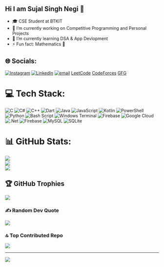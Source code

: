 ## Hi I am Sujal Singh Negi 👋
- 🎓 CSE Student at BTKIT
- 🔭 I’m currently working on Competitive Programming and Personal Projects
- 🌱 I’m currently learning DSA & App Devlopment 
- ⚡ Fun fact: Mathematics 💙

  
## 🌐 Socials:
[![Instagram](https://img.shields.io/badge/Instagram-%23E4405F.svg?logo=Instagram&logoColor=white)](https://instagram.com/sujal_suzy) [![LinkedIn](https://img.shields.io/badge/LinkedIn-%230077B5.svg?logo=linkedin&logoColor=white)](https://linkedin.com/in/sujal-singh-negi-b0321819b) [![email](https://img.shields.io/badge/Email-D14836?logo=gmail&logoColor=white)](mailto:negisujal2007@gmail.com) [LeetCode](https://leetcode.com/u/Sujalsinghnegi1/) [CodeForces](https://codeforces.com/profile/sujal100/) [GFG](https://www.geeksforgeeks.org/user/sujal_suzy/)  

# 💻 Tech Stack:
![C](https://img.shields.io/badge/c-%2300599C.svg?style=for-the-badge&logo=c&logoColor=white) ![C#](https://img.shields.io/badge/c%23-%23239120.svg?style=for-the-badge&logo=csharp&logoColor=white) ![C++](https://img.shields.io/badge/c++-%2300599C.svg?style=for-the-badge&logo=c%2B%2B&logoColor=white) ![Dart](https://img.shields.io/badge/dart-%230175C2.svg?style=for-the-badge&logo=dart&logoColor=white) ![Java](https://img.shields.io/badge/java-%23ED8B00.svg?style=for-the-badge&logo=openjdk&logoColor=white) ![JavaScript](https://img.shields.io/badge/javascript-%23323330.svg?style=for-the-badge&logo=javascript&logoColor=%23F7DF1E) ![Kotlin](https://img.shields.io/badge/kotlin-%237F52FF.svg?style=for-the-badge&logo=kotlin&logoColor=white) ![PowerShell](https://img.shields.io/badge/PowerShell-%235391FE.svg?style=for-the-badge&logo=powershell&logoColor=white) ![Python](https://img.shields.io/badge/python-3670A0?style=for-the-badge&logo=python&logoColor=ffdd54) ![Bash Script](https://img.shields.io/badge/bash_script-%23121011.svg?style=for-the-badge&logo=gnu-bash&logoColor=white) ![Windows Terminal](https://img.shields.io/badge/Windows%20Terminal-%234D4D4D.svg?style=for-the-badge&logo=windows-terminal&logoColor=white) ![Firebase](https://img.shields.io/badge/firebase-%23039BE5.svg?style=for-the-badge&logo=firebase) ![Google Cloud](https://img.shields.io/badge/GoogleCloud-%234285F4.svg?style=for-the-badge&logo=google-cloud&logoColor=white) ![.Net](https://img.shields.io/badge/.NET-5C2D91?style=for-the-badge&logo=.net&logoColor=white) ![Firebase](https://img.shields.io/badge/firebase-a08021?style=for-the-badge&logo=firebase&logoColor=ffcd34) ![MySQL](https://img.shields.io/badge/mysql-4479A1.svg?style=for-the-badge&logo=mysql&logoColor=white) ![SQLite](https://img.shields.io/badge/sqlite-%2307405e.svg?style=for-the-badge&logo=sqlite&logoColor=white)
# 📊 GitHub Stats:
![](https://github-readme-stats.vercel.app/api?username=SujalSinghNegi&theme=dark&hide_border=true&include_all_commits=false&count_private=false)<br/>
![](https://nirzak-streak-stats.vercel.app/?user=SujalSinghNegi&theme=dark&hide_border=true)<br/>
![](https://github-readme-stats.vercel.app/api/top-langs/?username=SujalSinghNegi&theme=dark&hide_border=true&include_all_commits=false&count_private=false&layout=compact)

## 🏆 GitHub Trophies
![](https://github-profile-trophy.vercel.app/?username=SujalSinghNegi&theme=radical&no-frame=false&no-bg=true&margin-w=4)

### ✍️ Random Dev Quote
![](https://quotes-github-readme.vercel.app/api?type=horizontal&theme=radical)

### 🔝 Top Contributed Repo
![](https://github-contributor-stats.vercel.app/api?username=SujalSinghNegi&limit=5&theme=dark&combine_all_yearly_contributions=true)

---
[![](https://visitcount.itsvg.in/api?id=SujalSinghNegi&icon=0&color=0)](https://visitcount.itsvg.in)

<!-- Proudly created with GPRM ( https://gprm.itsvg.in ) -->


